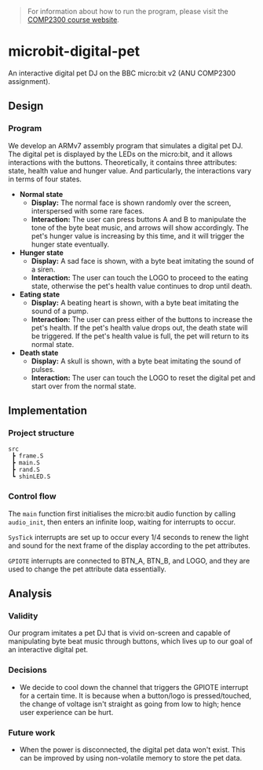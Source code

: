 > For information about how to run the program, please visit the [COMP2300 course website](https://comp.anu.edu.au/courses/comp2300/).

# microbit-digital-pet

An interactive digital pet DJ on the BBC micro:bit v2 (ANU COMP2300 assignment).

## Design

### Program

We develop an ARMv7 assembly program that simulates a digital pet DJ. The digital pet is displayed by the LEDs on the micro:bit, and it allows interactions with the buttons. Theoretically, it contains three attributes: state, health value and hunger value. And particularly, the interactions vary in terms of four states. 

- **Normal state**
  - **Display:** The normal face is shown randomly over the screen, interspersed with some rare faces.
  - **Interaction:** The user can press buttons A and B to manipulate the tone of the byte beat music, and arrows will show accordingly. The pet's hunger value is increasing by this time, and it will trigger the hunger state eventually.
- **Hunger state**
  - **Display:** A sad face is shown, with a byte beat imitating the sound of a siren.
  - **Interaction:** The user can touch the LOGO to proceed to the eating state, otherwise the pet's health value continues to drop until death.
- **Eating state**
  - **Display:** A beating heart is shown, with a byte beat imitating the sound of a pump.
  - **Interaction:** The user can press either of the buttons to increase the pet's health. If the pet's health value drops out, the death state will be triggered. If the pet's health value is full, the pet will return to its normal state.
- **Death state**
  - **Display:** A skull is shown, with a byte beat imitating the sound of pulses.
  - **Interaction:** The user can touch the LOGO to reset the digital pet and start over from the normal state.

## Implementation

### Project structure

```
src
 ┣ frame.S
 ┣ main.S
 ┣ rand.S
 ┗ shinLED.S
```

### Control flow

The `main` function first initialises the micro:bit audio function by calling `audio_init`, then enters an infinite loop, waiting for interrupts to occur.

`SysTick` interrupts are set up to occur every 1/4 seconds to renew the light and sound for the next frame of the display according to the pet attributes.

`GPIOTE` interrupts are connected to BTN_A, BTN_B, and LOGO, and they are used to change the pet attribute data essentially.

## Analysis

### Validity

Our program imitates a pet DJ that is vivid on-screen and capable of manipulating byte beat music through buttons, which lives up to our goal of an interactive digital pet.

### Decisions

- We decide to cool down the channel that triggers the GPIOTE interrupt for a certain time. It is because when a button/logo is pressed/touched, the change of voltage isn't straight as going from low to high; hence user experience can be hurt.

### Future work

- When the power is disconnected, the digital pet data won't exist. This can be improved by using non-volatile memory to store the pet data.

  
